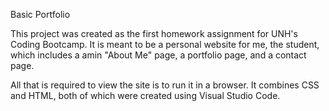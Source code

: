 Basic Portfolio

This project was created as the first homework assignment for UNH's Coding Bootcamp. It is meant to be a personal website for me, the student, which includes a amin "About Me" page, a portfolio page, and a contact page. 

All that is required to view the site is to run it in a browser. It combines CSS and HTML, both of which were created using Visual Studio Code.
